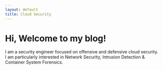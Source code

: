 ```yaml
---
layout: default
title: Cloud Security
---
```

<h1>Hi, Welcome to my blog!</h1>
<p>I am a security engineer focused on offensive and defensive cloud security. I am particularly interested in Network Security, Intrusion Detection & Container System Forensics.<em></em></p>
